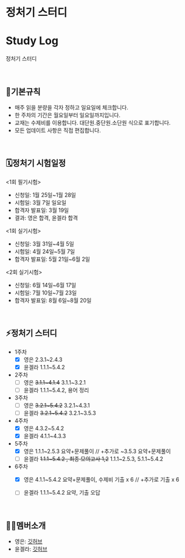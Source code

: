 # 정처기 스터디

# Study Log
정처기 스터디
      
<br/>

## 📌기본규칙


- 매주 읽을 분량을 각자 정하고 일요일에 체크합니다.
- 한 주차의 기간은 월요일부터 일요일까지입니다.
- 교재는 수제비를 이용합니다. 대단원.중단원.소단원 식으로 표기합니다.
- 모든 업데이트 사항은 직접 편집합니다.

<br/>

## 🗓정처기 시험일정

<1회 필기시험>
- 신청일: 1월 25일~1월 28일
- 시험일: 3월 7일 일요일
- 합격자 발표일: 3월 19일
- 결과: 영은 합격, 윤겔라 합격

<1회 실기시험>
- 신청일: 3월 31일~4월 5일
- 시험일: 4월 24일~5월 7일
- 합격자 발표일: 5월 21일~6월 2일

<2회 실기시험>
- 신청일: 6월 14일~6월 17일
- 시험일: 7월 10일~7월 23일
- 합격자 발표일: 8월 6일~8월 20일



<br/>

## ⚡정처기 스터디


- 1주차
    - [x]  영은 2.3.1~2.4.3
    - [x]  윤겔라 1.1.1~5.4.2
- 2주차
    - [ ]  영은 ~~3.1.1~4.1.4~~ 3.1.1~3.2.1
    - [ ]  윤겔라 1.1.1~5.4.2, 용어 정리
- 3주차
    - [ ]  영은 ~~3.2.1~5.4.2~~ 3.2.1~4.3.1
    - [ ]  윤겔라 ~~3.2.1~5.4.2~~ 3.2.1~3.5.3
- 4주차
    - [x]  영은 4.3.2~5.4.2
    - [x]  윤겔라 4.1.1~4.3.3
- 5주차
    - [x]  영은 1.1.1~2.5.3 요약+문제풀이 // +추가로 ~3.5.3 요약+문제풀이
    - [ ]  윤겔라 ~~1.1.1~5.4.2 , 최종 모의고사 1,2~~ 1.1.1~2.5.3, 5.1.1~5.4.2 
- 6주차
    - [x]  영은 4.1.1~5.4.2 요약+문제풀이, 수제비 기출 x 6 // +추가로 기출 x 6
    - [ ]  윤겔라 1.1.1~5.4.2 요약, 기출 오답



<br/>

## 🙋‍♀️멤버소개


- 영은: [깃허브](https://github.com/shinecoding)
- 윤겔라: [깃허브](https://github.com/yjsp93)
